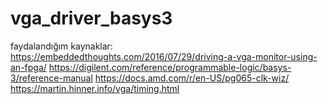 # vga_driver_basys3
faydalandığım kaynaklar:
https://embeddedthoughts.com/2016/07/29/driving-a-vga-monitor-using-an-fpga/
https://digilent.com/reference/programmable-logic/basys-3/reference-manual
https://docs.amd.com/r/en-US/pg065-clk-wiz/
https://martin.hinner.info/vga/timing.html

